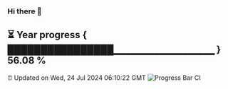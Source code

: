 ### Hi there 👋
⏳ Year progress { ████████████████▁▁▁▁▁▁▁▁▁▁▁▁▁▁ } 56.08 %
---
⏰ Updated on Wed, 24 Jul 2024 06:10:22 GMT
![Progress Bar CI](https://github.com/Moyi321/Moyi321/workflows/Progress%20Bar%20CI/badge.svg)
